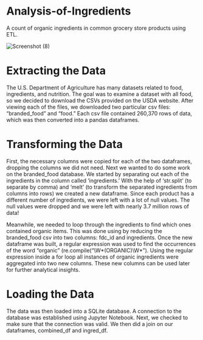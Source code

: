 # Analysis-of-Ingredients
A count of organic ingredients in common grocery store products using ETL.

![Screenshot (8)](https://user-images.githubusercontent.com/46386265/72931714-60cb1a00-3d2c-11ea-91a1-b3cbe2ae8621.png)

# Extracting the Data
The U.S. Department of Agriculture has many datasets related to food, ingredients, and nutrition. The goal was to examine a dataset with all food, so we decided to download the CSVs provided on the USDA website. After viewing each of the files, we downloaded two particular csv files: “branded_food” and “food.” Each csv file contained 260,370 rows of data, which was then converted into a pandas dataframes.

# Transforming the Data
First, the necessary columns were copied for each of the two dataframes, dropping the columns we did not need. Next we wanted to do some work on the branded_food database. We started by separating out each of the ingredients in the column called ‘ingredients.’ With the help of ‘str.split’ (to separate by comma) and ‘melt’ (to transform the separated ingredients from columns into rows) we created a new dataframe. Since each product has a different number of ingredients, we were left with a lot of null values. The null values were dropped and we were left with nearly 3.7 million rows of data!

Meanwhile, we needed to loop through the ingredients to find which ones contained organic items. This was done using by reducing the branded_food csv into two columns: fdc_id and ingredients. Once the new dataframe was built, a regular expression was used to find the occurrences of the word “organic” (re.compile(“\W*(ORGANIC)\W*”). Using the regular expression inside a for loop all instances of organic ingredients were aggregated into two new columns. These new columns can be used later for further analytical insights.

# Loading the Data
The data was then loaded into a SQLite database. A connection to the database was established using Jupyter Notebook. Next, we checked to make sure that the connection was valid. We then did a join on our dataframes, combined_df and ingred_df.
